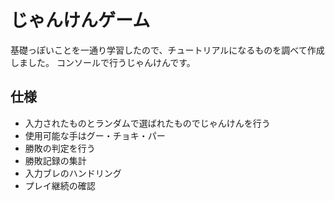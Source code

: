 # じゃんけんゲーム
基礎っぽいことを一通り学習したので、チュートリアルになるものを調べて作成しました。
コンソールで行うじゃんけんです。

## 仕様
- 入力されたものとランダムで選ばれたものでじゃんけんを行う
- 使用可能な手はグー・チョキ・パー
- 勝敗の判定を行う
- 勝敗記録の集計
- 入力ブレのハンドリング
- プレイ継続の確認
